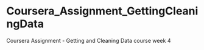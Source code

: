 # Coursera_Assignment_GettingCleaningData
Coursera Assignment - Getting and Cleaning Data course week 4
